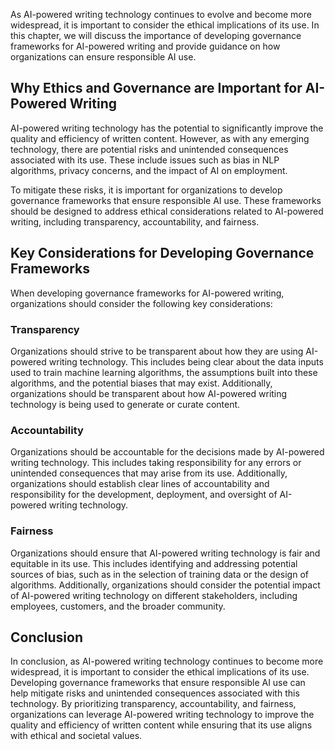 

As AI-powered writing technology continues to evolve and become more widespread, it is important to consider the ethical implications of its use. In this chapter, we will discuss the importance of developing governance frameworks for AI-powered writing and provide guidance on how organizations can ensure responsible AI use.

Why Ethics and Governance are Important for AI-Powered Writing
--------------------------------------------------------------

AI-powered writing technology has the potential to significantly improve the quality and efficiency of written content. However, as with any emerging technology, there are potential risks and unintended consequences associated with its use. These include issues such as bias in NLP algorithms, privacy concerns, and the impact of AI on employment.

To mitigate these risks, it is important for organizations to develop governance frameworks that ensure responsible AI use. These frameworks should be designed to address ethical considerations related to AI-powered writing, including transparency, accountability, and fairness.

Key Considerations for Developing Governance Frameworks
-------------------------------------------------------

When developing governance frameworks for AI-powered writing, organizations should consider the following key considerations:

### Transparency

Organizations should strive to be transparent about how they are using AI-powered writing technology. This includes being clear about the data inputs used to train machine learning algorithms, the assumptions built into these algorithms, and the potential biases that may exist. Additionally, organizations should be transparent about how AI-powered writing technology is being used to generate or curate content.

### Accountability

Organizations should be accountable for the decisions made by AI-powered writing technology. This includes taking responsibility for any errors or unintended consequences that may arise from its use. Additionally, organizations should establish clear lines of accountability and responsibility for the development, deployment, and oversight of AI-powered writing technology.

### Fairness

Organizations should ensure that AI-powered writing technology is fair and equitable in its use. This includes identifying and addressing potential sources of bias, such as in the selection of training data or the design of algorithms. Additionally, organizations should consider the potential impact of AI-powered writing technology on different stakeholders, including employees, customers, and the broader community.

Conclusion
----------

In conclusion, as AI-powered writing technology continues to become more widespread, it is important to consider the ethical implications of its use. Developing governance frameworks that ensure responsible AI use can help mitigate risks and unintended consequences associated with this technology. By prioritizing transparency, accountability, and fairness, organizations can leverage AI-powered writing technology to improve the quality and efficiency of written content while ensuring that its use aligns with ethical and societal values.
